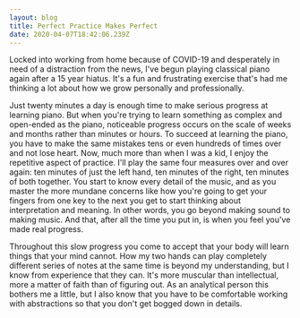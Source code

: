 ```yaml
---
layout: blog
title: Perfect Practice Makes Perfect
date: 2020-04-07T18:42:06.239Z
---
```

Locked into working from home because of COVID-19 and desperately in need of a distraction from the news, I've begun playing classical piano again after a 15 year hiatus. It's a fun and frustrating exercise that's had me thinking a lot about how we grow personally and professionally.

Just twenty minutes a day is enough time to make serious progress at learning piano. But when you're trying to learn something as complex and open-ended as the piano, noticeable progress occurs on the scale of weeks and months rather than minutes or hours. To succeed at learning the piano, you have to make the same mistakes tens or even hundreds of times over and not lose heart. Now, much more than when I was a kid, I enjoy the repetitive aspect of practice. I'll play the same four measures over and over again: ten minutes of just the left hand, ten minutes of the right, ten minutes of both together. You start to know every detail of the music, and as you master the more mundane concerns like how you're going to get your fingers from one key to the next you get to start thinking about interpretation and meaning. In other words, you go beyond making sound to making music. And that, after all the time you put in, is when you feel you've made real progress.

Throughout this slow progress you come to accept that your body will learn things that your mind cannot. How my two hands can play completely different series of notes at the same time is beyond my understanding, but I know from experience that they can. It's more muscular than intellectual, more a matter of faith than of figuring out. As an analytical person this bothers me a little, but I also know that you have to be comfortable working with abstractions so that you don't get bogged down in details.